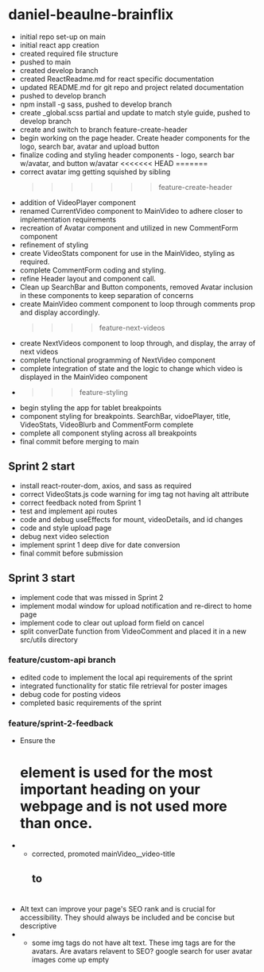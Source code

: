 # daniel-beaulne-brainflix

- initial repo set-up on main
- initial react app creation
- created required file structure
- pushed to main
- created develop branch
- created ReactReadme.md for react specific documentation
- updated README.md for git repo and project related documentation
- pushed to develop branch
- npm install -g sass, pushed to develop branch
- create \_global.scss partial and update to match style guide, pushed to develop branch
- create and switch to branch feature-create-header
- begin working on the page header. Create header components for the logo, search bar, avatar and upload button
- finalize coding and styling header components - logo, search bar w/avatar, and button w/avatar <<<<<<< HEAD =======
- correct avatar img getting squished by sibling
  > > > > > > > feature-create-header
- addition of VideoPlayer component
- renamed CurrentVideo component to MainVideo to adhere closer to implementation requirements
- recreation of Avatar component and utilized in new CommentForm component
- refinement of styling
- create VideoStats component for use in the MainVideo, styling as required.
- complete CommentForm coding and styling.
- refine Header layout and component call.
- Clean up SearchBar and Button components, removed Avatar inclusion in these components to keep separation of concerns
- create MainVideo comment component to loop through comments prop and display accordingly.
  > > > > feature-next-videos
- create NextVideos component to loop through, and display, the array of next videos
- complete functional programming of NextVideo component
- complete integration of state and the logic to change which video is displayed in the MainVideo component
- > > > feature-styling
- begin styling the app for tablet breakpoints
- component styling for breakpoints. SearchBar, vidoePlayer, title, VideoStats, VideoBlurb and CommentForm complete
- complete all component styling across all breakpoints
- final commit before merging to main
  > > >

## Sprint 2 start

- install react-router-dom, axios, and sass as required
- correct VideoStats.js code warning for img tag not having alt attribute
- correct feedback noted from Sprint 1
- test and implement api routes
- code and debug useEffects for mount, videoDetails, and id changes
- code and style upload page
- debug next video selection
- implement sprint 1 deep dive for date conversion
- final commit before submission
  > > >

## Sprint 3 start

- implement code that was missed in Sprint 2
- implement modal window for upload notification and re-direct to home page
- implement code to clear out upload form field on cancel
- split converDate function from VideoComment and placed it in a new src/utils directory

### feature/custom-api branch

- edited code to implement the local api requirements of the sprint
- integrated functionality for static file retrieval for poster images
- debug code for posting videos
- completed basic requirements of the sprint

### feature/sprint-2-feedback

- Ensure the <h1> element is used for the most important heading on your webpage and is not used more than once.
- - corrected, promoted mainVideo\_\_video-title <h2> to <h1>
- Alt text can improve your page's SEO rank and is crucial for accessibility. They should always be included and be concise but descriptive
- - some img tags do not have alt text. These img tags are for the avatars. Are avatars relavent to SEO? google search for user avatar images come up empty
